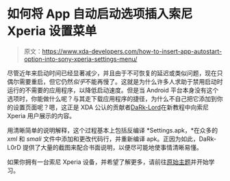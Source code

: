 # 如何将 App 自动启动选项插入索尼 Xperia 设置菜单

> 原文：<https://www.xda-developers.com/how-to-insert-app-autostart-option-into-sony-xperia-settings-menu/>

尽管近年来启动时间已经显著减少，并且由于不可恢复的延迟或类似问题，现在只偶尔需要重启，但它仍然*似乎*不能再慢了。这就是为什么许多人求助于禁用启动时运行的不需要的应用程序，以降低启动速度。但是当 Android 平台本身没有这个选项时，你能做什么呢？与其走下载应用程序的捷径，为什么不自己把它添加到你的设置页面呢？嗯，这正是 XDA 公认的贡献者[DaRk-Lord](http://forum.xda-developers.com/member.php?u=4872623)在新教程中向索尼 Xperia 用户展示的内容。

用清晰简单的说明解释，这个过程基本上包括反编译 *Settings.apk，*在众多的 *xml* 和 *smali* 文件中添加和更改代码行，并重新编译 apk。正因为如此，DaRk-L0rD 提供了大量的截图来配合书面说明，以便尽可能地使事情清晰易懂。

如果你拥有一台索尼 Xperia 设备，并希望了解更多，请前往[原始主题](http://forum.xda-developers.com/showthread.php?t=2626333)并开始学习。